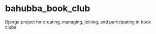 # bahubba_book_club

Django project for creating, managing, joining, and participating in book clubs
